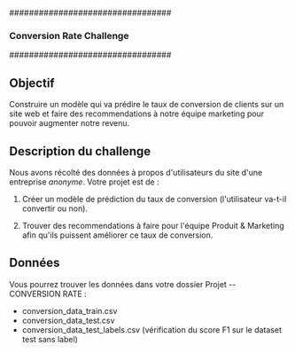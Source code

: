 #################################
### Conversion Rate Challenge ###
#################################


## Objectif

Construire un modèle qui va prédire le taux de conversion de clients sur un site web et faire des recommendations à notre équipe marketing pour pouvoir augmenter notre revenu.


## Description du challenge

Nous avons récolté des données à propos d'utilisateurs du site d'une entreprise _anonyme_. Votre projet est de :

1. Créer un modèle de prédiction du taux de conversion (l'utilisateur va-t-il convertir ou non).

2. Trouver des recommendations à faire pour l'équipe Produit & Marketing afin qu'ils puissent améliorer ce taux de conversion.


## Données

Vous pourrez trouver les données dans votre dossier Projet -- CONVERSION RATE :
   - conversion_data_train.csv
   - conversion_data_test.csv
   - conversion_data_test_labels.csv (vérification du score F1 sur le dataset test sans label)
